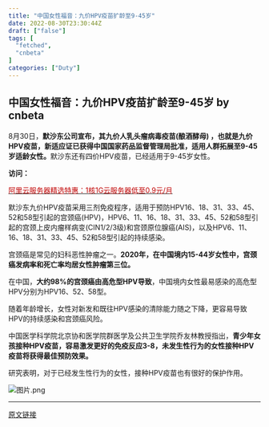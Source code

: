 ```yaml
---
title: "中国女性福音：九价HPV疫苗扩龄至9-45岁"
date: 2022-08-30T23:30:44Z
draft: ["false"]
tags: [
  "fetched",
  "cnbeta"
]
categories: ["Duty"]
---
```

中国女性福音：九价HPV疫苗扩龄至9-45岁 by cnbeta
------
<div style="margin-top:10px" class="content" id="artibody"><p>8月30日，<strong>默沙东公司宣布，其九价人乳头瘤病毒疫苗(酿酒酵母) ，也就是九价HPV疫苗，新适应证已获得中国国家药品监督管理局批准，适用人群拓展至9-45岁适龄女性。</strong>默沙东还有四价HPV疫苗，已经适用于9-45岁女性。</p><div class="article-global"><p><strong>访问：</strong></p><p><a href="https://click.aliyun.com/m/1000350175/" target="_blank"><span style="color: rgb(192, 0, 0);">阿里云服务器精选特惠：1核1G云服务器低至0.9元/月</span></a></p></div><p>默沙东九价HPV疫苗采用三剂免疫程序，适用于预防HPV16、18、31、33、45、52和58型引起的宫颈癌(HPV)，HPV6、11、16、18、31、33、45、52和58型引起的宫颈上皮内瘤样病变(CIN1/2/3级)和宫颈原位腺癌(AIS)，以及HPV6、11、16、18、31、33、45、52和58型引起的持续感染。</p><p>宫颈癌是常见的妇科恶性肿瘤之一。<strong>2020年，在中国境内15-44岁女性中，宫颈癌发病率和死亡率均居女性肿瘤第三位。</strong></p><p>在中国，<strong>大约98%的宫颈癌由高危型HPV导致</strong>，中国境内女性最易感染的高危型HPV分别为HPV16、52、58型。</p><p>随着年龄增长，女性对新发和既往HPV感染的清除能力随之下降，更容易导致HPV的持续感染和宫颈癌风险。</p><p>中国医学科学院北京协和医学院群医学及公共卫生学院乔友林教授指出，<strong>青少年女孩接种HPV疫苗，容易激发更好的免疫反应3-8，未发生性行为的女性接种HPV疫苗将获得最佳预防效果。</strong></p><p>研究表明，对于已经发生性行为的女性，接种HPV疫苗也有很好的保护作用。</p><p><img src="https://static.cnbetacdn.com/article/2022/0830/98aac021f676295.png" title="" alt="图片.png"><br></p></div>  
<hr>
<a href="https://m.cnbeta.com/wap/view/1310527.htm",target="_blank" rel="noopener noreferrer">原文链接</a>
